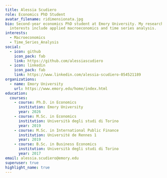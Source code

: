 ```yaml
---
title: Alessia Scudiero
role: Economics PhD Student
avatar_filename: ridimensionata.jpg
bio: Second-year economics PhD student at Emory University. My research
  interests include applied macroeconomics and time series analysis.
interests:
  - Macroeconomics
  - Time_Series_Analysis
social:
  - icon: github
    icon_pack: fab
    link: https://github.com/alessiascudiero
  - icon: linkedin
    icon_pack: fab
    link: https://www.linkedin.com/alessia-scudiero-054521189
organizations:
  - name: Emory University
    url: https://www.emory.edu/home/index.html
education:
  courses:
    - course: Ph.D. in Economics
      institution: Emory University
      year: 2026
    - course: M.Sc. in Economics
      institution: Università degli studi di Torino
      year: 2019
    - course: M.Sc. in International Public Finance
      institution: Université de Rennes 1
      year: 2019
    - course: B.Sc. in Business Economics
      institution: Università degli studi di Torino
      year: 2017
email: alessia.scudiero@emory.edu
superuser: true
highlight_name: true
---
```

